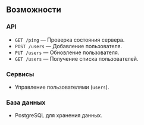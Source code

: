 ## Возможности

### API
- `GET /ping` — Проверка состояния сервера.
- `POST /users` — Добавление пользователя.
- `PUT /users` — Обновление пользователя.
- `GET /users` — Получение списка пользователей.

### Сервисы
- Управление пользователями (`users`).

### База данных
- PostgreSQL для хранения данных.